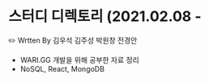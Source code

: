 # 스터디 디렉토리 (2021.02.08 -
✏️ Wrtten By 김우석 김주성 박원창 전경안  
- WARI.GG 개발을 위해 공부한 자료 정리
- NoSQL, React, MongoDB
